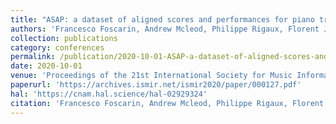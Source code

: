 ```yaml
---
title: "ASAP: a dataset of aligned scores and performances for piano transcription"
authors: 'Francesco Foscarin, Andrew Mcleod, Philippe Rigaux, Florent Jacquemard, Masahiko Sakai'
collection: publications
category: conferences
permalink: /publication/2020-10-01-ASAP-a-dataset-of-aligned-scores-and-performances-for-piano-transcription
date: 2020-10-01
venue: 'Proceedings of the 21st International Society for Music Information Retrieval (ISMIR)'
paperurl: 'https://archives.ismir.net/ismir2020/paper/000127.pdf'
hal: 'https://cnam.hal.science/hal-02929324'
citation: 'Francesco Foscarin, Andrew Mcleod, Philippe Rigaux, Florent Jacquemard, Masahiko Sakai, &quot;ASAP: a dataset of aligned scores and performances for piano transcription&quot; In the proceedings of 21st International Society for Music Information Retrieval (ISMIR), 2020.'
---
```

